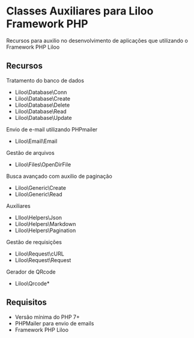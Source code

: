 # Classes Auxiliares para Liloo Framework PHP
Recursos para auxilio no desenvolvimento de aplicações que utilizando o Framework PHP Liloo

## Recursos

Tratamento do banco de dados
* Liloo\Database\Conn
* Liloo\Database\Create
* Liloo\Database\Delete
* Liloo\Database\Read
* Liloo\Database\Update

Envio de e-mail utilizando PHPmailer
* Liloo\Email\Email

Gestão de arquivos
* Liloo\Files\OpenDirFile

Busca avançado com auxilio de paginação
* Liloo\Generic\Create
* Liloo\Generic\Read

Auxiliares
* LIloo\Helpers\Json
* Liloo\Helpers\Markdown
* Liloo\Helpers\Pagination

Gestão de requisições
* Liloo\Request\cURL
* Liloo\Request\Request

Gerador de QRcode
* Liloo\Qrcode\*

## Requisitos
* Versão mínima do PHP 7+
* PHPMailer para envio de emails
* Framework PHP Liloo
